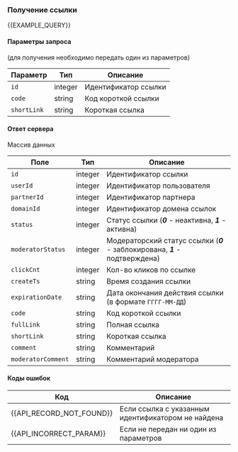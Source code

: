 ### Получение ссылки
{{EXAMPLE_QUERY}}

#### Параметры запроса
(для получения необходимо передать один из параметров)

 Параметр   | Тип     | Описание
------------|---------|-----------
`id`        | integer | Идентификатор ссылки
`code`      | string  | Код короткой ссылки
`shortLink` | string  | Короткая ссылка


#### Ответ сервера
Массив данных

Поле               | Тип     | Описание
-------------------|---------|-------------
`id`               | integer | Идентификатор ссылки
`userId`           | integer | Идентификатор пользователя
`partnerId`        | integer | Идентификатор партнера
`domainId`         | integer | Идентификатор домена ссылок
`status`           | integer | Статус ссылки (***0*** - неактивна, ***1*** - активна)
`moderatorStatus`  | integer | Модераторский статус ссылки (***0*** - заблокирована, ***1*** - подтверждена)
`clickCnt`         | integer | Кол-во кликов по ссылке
`createTs`         | string  | Время создания ссылки
`expirationDate`   | string  | Дата окончания действия ссылки (в формате `ГГГГ-ММ-ДД`)
`code`             | string  | Код короткой ссылки
`fullLink`         | string  | Полная ссылка
`shortLink`        | string  | Короткая ссылка
`comment`          | string  | Комментарий
`moderatorComment` | string  | Комментарий модератора


#### Коды ошибок

Код | Описание
----|----
{{API_RECORD_NOT_FOUND}} | Если ссылка с указанным идентификатором не найдена
{{API_INCORRECT_PARAM}}  | Eсли не передан ни один из параметров
